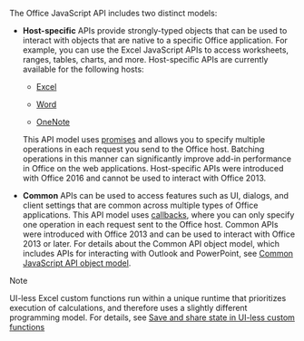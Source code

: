 The Office JavaScript API includes two distinct models:

- **Host-specific** APIs provide strongly-typed objects that can be used to interact with objects that are native to a specific Office application. For example, you can use the Excel JavaScript APIs to access worksheets, ranges, tables, charts, and more. Host-specific APIs are currently available for the following hosts:

    - [Excel](../reference/overview/excel-add-ins-reference-overview.md)

    - [Word](../reference/overview/word-add-ins-reference-overview.md)

    - [OneNote](../reference/overview/onenote-add-ins-javascript-reference.md)

    This API model uses [promises](https://developer.mozilla.org/docs/Web/JavaScript/Reference/Global_Objects/Promise) and allows you to specify multiple operations in each request you send to the Office host. Batching operations in this manner can significantly improve add-in performance in Office on the web applications. Host-specific APIs were introduced with Office 2016 and cannot be used to interact with Office 2013.

- **Common** APIs can be used to access features such as UI, dialogs, and client settings that are common across multiple types of Office applications. This API model uses [callbacks](https://developer.mozilla.org/docs/Glossary/Callback_function), where you can only specify one operation in each request sent to the Office host. Common APIs were introduced with Office 2013 and can be used to interact with Office 2013 or later. For details about the Common API object model, which includes APIs for interacting with Outlook and PowerPoint, see [Common JavaScript API object model](../develop/office-javascript-api-object-model.md).

> [!NOTE]
> UI-less Excel custom functions run within a unique runtime that prioritizes execution of calculations, and therefore uses a slightly different programming model. For details, see [Save and share state in UI-less custom functions]()